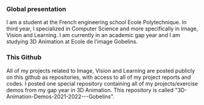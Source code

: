 ### Global presentation  
I am a student at the French engineering school Ecole Polytechnique. In third year, I specialized in Computer Science and more specifically in Image, Vision and Learning. I am currently in an academic gap year and I am studying 3D Animation at Ecole de l'image Gobelins.  
  
### This Github  
All of my projects related to Image, Vision and Learning are posted publicly on this github as repositories, with access to all of my project reports and codes. I posted one special repository containing all of my projects/exercise demos from my gap year in 3D Animation. This repository is called "3D-Animation-Demos-2021-2022---Gobelins". 

<!--
**CapucineLeroux/CapucineLeroux** is a ✨ _special_ ✨ repository because its `README.md` (this file) appears on your GitHub profile.

Here are some ideas to get you started:

- 🔭 I’m currently working on ...
- 🌱 I’m currently learning ...
- 👯 I’m looking to collaborate on ...
- 🤔 I’m looking for help with ...
- 💬 Ask me about ...
- 📫 How to reach me: ...
- 😄 Pronouns: ...
- ⚡ Fun fact: ...
-->
